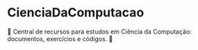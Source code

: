 # CienciaDaComputacao
📘 Central de recursos para estudos em Ciência da Computação: documentos, exercícios e códigos. 🚀
